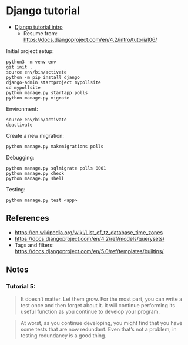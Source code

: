 # Django tutorial

- [Django tutorial intro](https://docs.djangoproject.com/en/4.2/intro/)
    - Resume from: https://docs.djangoproject.com/en/4.2/intro/tutorial06/

Initial project setup:

```
python3 -m venv env
git init .
source env/bin/activate
python -m pip install django
django-admin startproject mypollsite
cd mypollsite
python manage.py startapp polls
python manage.py migrate
```

Environment:

```
source env/bin/activate
deactivate
```

Create a new migration:

```
python manage.py makemigrations polls
```

Debugging:

```
python manage.py sqlmigrate polls 0001
python manage.py check
python manage.py shell
```

Testing:

```
python manage.py test <app>
```

## References

- https://en.wikipedia.org/wiki/List_of_tz_database_time_zones
- https://docs.djangoproject.com/en/4.2/ref/models/querysets/
- Tags and filters: https://docs.djangoproject.com/en/5.0/ref/templates/builtins/

## Notes

### Tutorial 5:

> It doesn’t matter. Let them grow. For the most part, you can write a test once and then forget about it. It will continue performing its useful function as you continue to develop your program.

> At worst, as you continue developing, you might find that you have some tests that are now redundant. Even that’s not a problem; in testing redundancy is a good thing.

